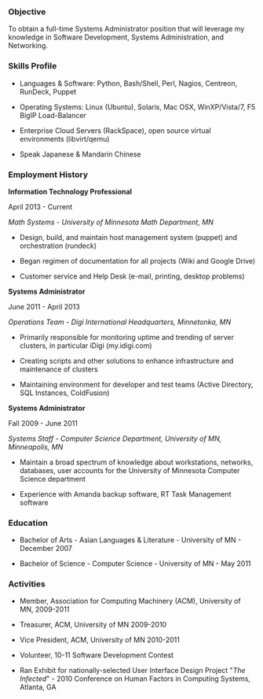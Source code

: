 ### Objective

To obtain a full-time Systems Administrator position that will leverage
my knowledge in Software Development, Systems Administration, and
Networking.

### Skills Profile

-   Languages & Software: Python, Bash/Shell, Perl, Nagios, Centreon,
    RunDeck, Puppet

-   Operating Systems: Linux (Ubuntu), Solaris, Mac OSX, WinXP/Vista/7,
    F5 BigIP Load-Balancer

-   Enterprise Cloud Servers (RackSpace), open source virtual
    environments (libvirt/qemu)

-   Speak Japanese & Mandarin Chinese

### Employment History

**Information Technology Professional**

April 2013 - Current

*Math Systems - University of Minnesota Math Department, MN*

-   Design, build, and maintain host management system (puppet) and
    orchestration (rundeck)

-   Began regimen of documentation for all projects (Wiki and Google
    Drive)

-   Customer service and Help Desk (e-mail, printing, desktop problems)

**Systems Administrator**

June 2011 - April 2013

*Operations Team - Digi International Headquarters, Minnetonka, MN*

-   Primarily responsible for monitoring uptime and trending of server
    clusters, in particular iDigi (my.idigi.com)

-   Creating scripts and other solutions to enhance infrastructure and
    maintenance of clusters

-   Maintaining environment for developer and test teams (Active
    Directory, SQL Instances, ColdFusion)

**Systems Administrator**

Fall 2009 - June 2011

*Systems Staff - Computer Science Department, University of MN,
Minneapolis, MN*

-   Maintain a broad spectrum of knowledge about workstations, networks,
    databases, user accounts for the University of Minnesota Computer
    Science department

-   Experience with Amanda backup software, RT Task Management software

### Education

-   Bachelor of Arts - Asian Languages & Literature - University of MN -
    December 2007

-   Bachelor of Science - Computer Science - University of MN - May 2011

### Activities

-   Member, Association for Computing Machinery (ACM), University of MN,
    2009-2011

-   Treasurer, ACM, University of MN 2009-2010

-   Vice President, ACM, University of MN 2010-2011

-   Volunteer, 10-11 Software Development Contest

-   Ran Exhibit for nationally-selected User Interface Design Project
    "*The Infected*" - 2010 Conference on Human Factors in Computing
    Systems, Atlanta, GA
